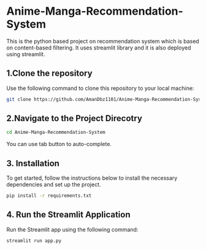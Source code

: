 # Anime-Manga-Recommendation-System
This is the python based project on recommendation system which is based on content-based filtering. It uses streamlit library and it is also deployed using streamlit.

## 1.Clone the repository

Use the following command to clone this repository to your local machine:

```bash
git clone https://github.com/AmanDbz1101/Anime-Manga-Recommendation-System.git
```
## 2.Navigate to the Project Direcotry

```bash
cd Anime-Manga-Recommendation-System
```
You can use tab button to auto-complete.

## 3. Installation

To get started, follow the instructions below to install the necessary dependencies and set up the project.
```bash
pip install -r requirements.txt
```
## 4. Run the Streamlit Application
Run the Streamlit app using the following command:
```bash
streamlit run app.py
```
